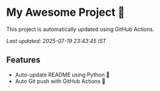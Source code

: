 # My Awesome Project 🚀

This project is automatically updated using GitHub Actions.

_Last updated: 2025-07-19 23:43:45 IST_

## Features
- Auto-update README using Python 🐍
- Auto Git push with GitHub Actions 🤖
